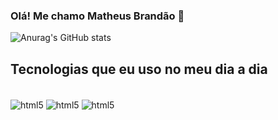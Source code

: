 ### Olá! Me chamo Matheus Brandão 🙋

![Anurag's GitHub stats](https://github-readme-stats.vercel.app/api?username=omatheusbrand&show_icons=true&theme=dracula)

## Tecnologias que eu uso no meu dia a dia

<div style="display: inline_block"><br/>

<img align="center" alt="html5" src="https://img.shields.io/badge/JavaScript-F7DF1E?style=for-the-badge&logo=javascript&logoColor=black" />
<img align="center" alt="html5" src="https://img.shields.io/badge/HTML5-E34F26?style=for-the-badge&logo=html5&logoColor=white" />
<img align="center" alt="html5" src="https://img.shields.io/badge/CSS3-1572B6?style=for-the-badge&logo=css3&logoColor=white" />
</div>
